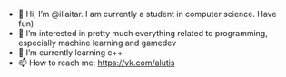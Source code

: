 - 👋 Hi, I’m @illaitar. I am currently a student in computer science. Have fun)
- 👀 I’m interested in pretty much everything related to programming, especially machine learning and gamedev
- 🌱 I’m currently learning c++
- 📫 How to reach me: https://vk.com/alutis
